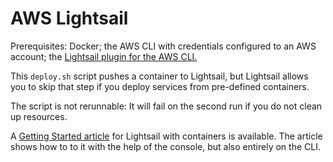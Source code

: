 # AWS Lightsail 

Prerequisites: Docker; the AWS CLI with credentials configured to an AWS account; the [Lightsail plugin for the AWS CLI.]( https://lightsail.aws.amazon.com/ls/docs/en_us/articles/amazon-lightsail-install-software)

This `deploy.sh` script pushes a container to Lightsail, but Lightsail allows you to skip that step if you deploy services from pre-defined containers.

The script is not rerunnable: It will fail on the second run if you do not clean up resources.

A [Getting Started article](https://aws.amazon.com/blogs/aws/lightsail-containers-an-easy-way-to-run-your-containers-in-the-cloud/) for Lightsail with containers is available. The article shows how to to it with the help of the console, but also entirely on the CLI.

